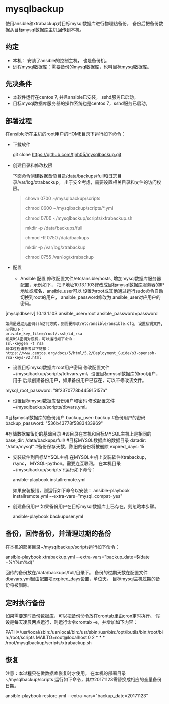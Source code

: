 # mysqlbackup

使用ansible和xtrabackup对目标mysql数据库进行物理热备份，
备份后把备份数据从目标mysql数据库主机回传到本机。

## 约定

- 本机： 安装了ansible的控制主机， 也是备份机。
- 远程mysql数据库：需要备份的mysql数据库，也叫目标mysql数据库。

## 先决条件
- 本软件运行在centos 7, 并且ansible已安装， sshd服务已启动。
- 目标mysql数据库服务器的操作系统也是centos 7，sshd服务已启动。


## 部署过程
在ansible所在主机的root用户的HOME目录下运行如下命令：

- 下载软件

   git clone https://github.com/tjnh05/mysqlbackup.git

- 创建目录和修改权限

  下面命令创建数据备份目录/data/backups/full和日志目录/var/log/xtrabackup。
  出于安全考虑，需要设置相关目录和文件的访问权限。
  
  >chown 0700 ~/mysqlbackup/scripts
  >
  >chmod 0600 ~/mysqlbackup/scripts/*.yml
  >
  >chmod 0700 ~/mysqlbackup/scripts/xtrabackup.sh
  >
  >mkdir -p /data/backups/full
  >
  >chmod -R 0750 /data/backups 
  >
  >mkdir -p /var/log/xtrabackup 
  >
  >chmod 0755 /var/log/xtrabackup


- 配置
  - Ansible 配置
    修改配置文件/etc/ansible/hosts, 增加mysql数据库服务器配置，示例如下，
    把IP地址10.13.1.103修改成目标mysql数据库服务器的IP地址或域名，ansible_user可以
    设置为root或其他通过运行sudo命令自动切换到root的用户， ansible_password修改为
    ansible_user对应用户的密码。

[mysqldbserv]
10.13.1.103  ansible_user=root ansible_password=password

    如果是通过无密码ssh访问方式，则需要修改/etc/ansible/ansible.cfg, 设置私钥文件,
    示例如下：
    private_key_file=/root/.ssh/id_rsa
    如果RSA密钥对没有，可以运行如下命令：
    ssl-keygen -t rsa
    具体过程请参考以下链接：
    https://www.centos.org/docs/5/html/5.2/Deployment_Guide/s3-openssh-rsa-keys-v2.html

  - 设置目标mysql数据库root用户密码
    修改配置文件~/mysqlbackup/scripts/tdbvars.yml，设置目标mysql数据库的root用户，用于
    后续创建备份用户，如果备份用户已存在，可以不修改该文件。

mysql_root_password: "8f2370778b445915157a"

  - 设置目标mysql数据库备份用户和密码
    修改配置文件~/mysqlbackup/scripts/dbvars.yml。

#目标mysql数据库的备份用户
backup_user: backup
#备份用户的密码
backup_password: "536b43778f5883433969"

#存储数据库备份的基础目录
#该目录在本机和目标MYSQL主机上是相同的
base_dir:   /data/backups/full/
#目标MYSQL数据库的数据目录
datadir: "/data/mysql"
#备份保存天数，陈旧的备份将被删除
expired_days: 15

  - 安装软件到目标MYSQL主机
    在MYSQL主机上安装软件Xtrabackup，rsync， MYSQL-python。需要连互联网。
    在本机目录~/mysqlbackup/scripts下运行如下命令：
 
    ansible-playbook  installremote.yml

    如果安装报错，则运行如下命令以安装：
    ansible-playbook  installremote.yml --extra-vars="mysql_compat=yes"

  - 创建备份用户
    如果备份用户在目标mysql数据库上已存在，则忽略本步骤。
    
    ansible-playbook  backupuser.yml

## 备份，回传备份，并清理过期的备份
  在本机的部署目录~/mysqlbackup/scripts运行如下命令：
    
  ansible-playbook  xtrabackup.yml --extra-vars="backup_date=$(date +%Y%m%d)"

  回传的备份放在/data/backups/full/目录下。
  备份的过期天数在配置文件dbavars.yml里由配置项expired_days设置，单位天。
  目标mysql主机过期的备份将被删除。

## 定时执行备份
  如果需要定时备份数据库，可以把备份命令放在crontab里由cron定时执行。
  假设是每天凌晨两点运行，则运行命令crontab -e，并增加如下内容：
    
PATH=/usr/local/sbin:/usr/local/bin:/usr/sbin:/usr/bin:/opt/ibutils/bin:/root/bin:/root/scripts
MAILTO=root@localhost
0 2 * * * /root/mysqlbackup/scripts/xtrabackup.sh

## 恢复 
  注意：本过程只在做数据库恢复时才使用。
  在本机的部署目录~/mysqlbackup/scripts
  运行如下命令，其中20171123需替换成相应的全量备份日期。
  
  ansible-playbook  restore.yml --extra-vars="backup_date=20171123"







